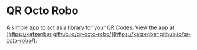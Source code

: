 # QR Octo Robo

A simple app to act as a library for your QR Codes. View the app at
[https://katzenbar.github.io/qr-octo-robo/](https://katzenbar.github.io/qr-octo-robo/).
